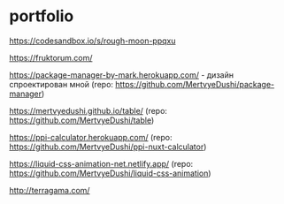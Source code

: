 # portfolio

https://codesandbox.io/s/rough-moon-ppqxu

https://fruktorum.com/

https://package-manager-by-mark.herokuapp.com/ - дизайн спроектирован мной (repo: https://github.com/MertvyeDushi/package-manager)

https://mertvyedushi.github.io/table/ (repo: https://github.com/MertvyeDushi/table)

https://ppi-calculator.herokuapp.com/ (repo: https://github.com/MertvyeDushi/ppi-nuxt-calculator)

https://liquid-css-animation-net.netlify.app/ (repo: https://github.com/MertvyeDushi/liquid-css-animation)

http://terragama.com/
